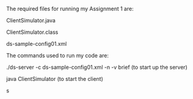 

The required files for running my Assignment 1 are:

ClientSimulator.java

ClientSimulator.class

ds-sample-config01.xml



The commands used to run my code are:

./ds-server -c ds-sample-config01.xml -n -v brief (to start up the server)

java ClientSimulator (to start the client)





s
